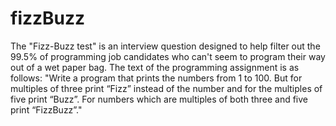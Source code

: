 # fizzBuzz
The "Fizz-Buzz test" is an interview question designed to help filter out the 99.5% of programming job candidates
who can't seem to program their way out of a wet paper bag. The text of the programming assignment is as follows: 
"Write a program that prints the numbers from 1 to 100. But for multiples of three print “Fizz” instead of the number
and for the multiples of five print “Buzz”. For numbers which are multiples of both three and five print “FizzBuzz”."
